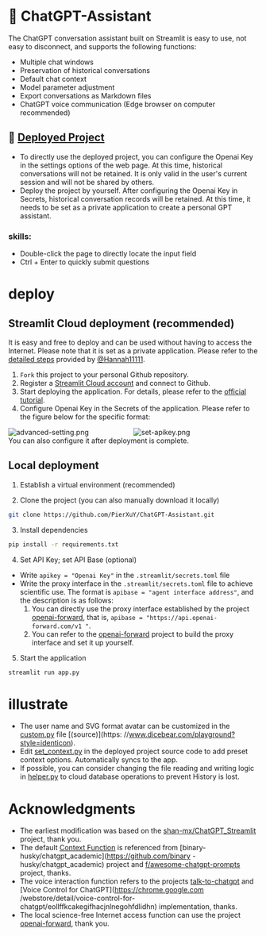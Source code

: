 # 🤖 ChatGPT-Assistant
The ChatGPT conversation assistant built on Streamlit is easy to use, not easy to disconnect, and supports the following functions:
- Multiple chat windows
- Preservation of historical conversations
- Default chat context
- Model parameter adjustment
- Export conversations as Markdown files
- ChatGPT voice communication (Edge browser on computer recommended)
## 🤩 [Deployed Project](https://pearxuy-gpt.streamlit.app/)
- To directly use the deployed project, you can configure the Openai Key in the settings options of the web page. At this time, historical conversations will not be retained. It is only valid in the user's current session and will not be shared by others.
- Deploy the project by yourself. After configuring the Openai Key in Secrets, historical conversation records will be retained. At this time, it needs to be set as a private application to create a personal GPT assistant.

### skills:
- Double-click the page to directly locate the input field
- Ctrl + Enter to quickly submit questions

# deploy

## Streamlit Cloud deployment (recommended)
It is easy and free to deploy and can be used without having to access the Internet. Please note that it is set as a private application.
Please refer to the [detailed steps](https://github.com/PierXuY/ChatGPT-Assistant/blob/main/Tutorial.md) provided by [@Hannah11111](https://github.com/Hannah11111).
1. `Fork` this project to your personal Github repository.
2. Register a [Streamlit Cloud account](https://share.streamlit.io/) and connect to Github.
3. Start deploying the application. For details, please refer to the [official tutorial](https://docs.streamlit.io/streamlit-community-cloud/get-started).
4. Configure Openai Key in the Secrets of the application. Please refer to the figure below for the specific format:
<div style="display: flex;">
   <img src="https://github.com/PierXuY/ChatGPT-Assistant/blob/main/Figure/advanced-setting.png" alt="advanced-setting.png" style="flex: 1; width: 40 %;"/>
   <img src="https://github.com/PierXuY/ChatGPT-Assistant/blob/main/Figure/set-apikey.png" alt="set-apikey.png" style="flex: 1; width: 40 %;" />
</div>
You can also configure it after deployment is complete.

## Local deployment
1. Establish a virtual environment (recommended)

2. Clone the project (you can also manually download it locally)
```bash
git clone https://github.com/PierXuY/ChatGPT-Assistant.git
```

3. Install dependencies
```bash
pip install -r requirements.txt
```

4. Set API Key; set API Base (optional)

- Write `apikey = "Openai Key"` in the `.streamlit/secrets.toml` file
- Write the proxy interface in the `.streamlit/secrets.toml` file to achieve scientific use. The format is `apibase = "agent interface address"`, and the description is as follows:
   1. You can directly use the proxy interface established by the project [openai-forward](https://github.com/beidongjiedeguang/openai-forward), that is, `apibase = "https://api.openai-forward.com/v1 "`.
   2. You can refer to the [openai-forward](https://github.com/beidongjiedeguang/openai-forward) project to build the proxy interface and set it up yourself.

5. Start the application
```bash
streamlit run app.py
```

# illustrate
- The user name and SVG format avatar can be customized in the [custom.py](https://github.com/PierXuY/ChatGPT-Assistant/blob/main/libs/custom.py) file [(source)](https: //www.dicebear.com/playground?style=identicon).
- Edit [set_context.py](https://github.com/PierXuY/ChatGPT-Assistant/blob/main/libs/set_context.py) in the deployed project source code to add preset context options. Automatically syncs to the app.
- If possible, you can consider changing the file reading and writing logic in [helper.py](https://github.com/PierXuY/ChatGPT-Assistant/blob/main/libs/helper.py) to cloud database operations to prevent History is lost.


# Acknowledgments
- The earliest modification was based on the [shan-mx/ChatGPT_Streamlit](https://github.com/shan-mx/ChatGPT_Streamlit) project, thank you.
- The default [Context Function](https://github.com/PierXuY/ChatGPT-Assistant/blob/main/set_context.py) is referenced from [binary-husky/chatgpt_academic](https://github.com/binary -husky/chatgpt_academic) project and [f/awesome-chatgpt-prompts](https://github.com/f/awesome-chatgpt-prompts) project, thanks.
- The voice interaction function refers to the projects [talk-to-chatgpt](https://github.com/C-Nedelcu/talk-to-chatgpt) and [Voice Control for ChatGPT](https://chrome.google.com /webstore/detail/voice-control-for-chatgpt/eollffkcakegifhacjnlnegohfdlidhn) implementation, thanks.
- The local science-free Internet access function can use the project [openai-forward](https://github.com/beidongjiedeguang/openai-forward), thank you.
